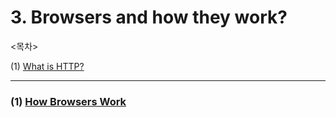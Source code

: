 # 3. Browsers and how they work?

<목차>

(1) [What is HTTP?](#2-what-is-http)

---

### (1) [How Browsers Work](https://www.html5rocks.com/en/tutorials/internals/howbrowserswork/)

